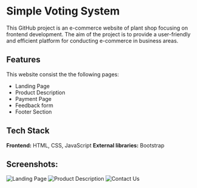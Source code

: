 # Simple Voting System 

This GitHub project is an e-commerce website of plant shop focusing on frontend development. The aim of the project is to provide a user-friendly and efficient platform for conducting e-commerce in business areas.
    
## Features

This website consist the the following pages:
- Landing Page
- Product Description
- Payment Page
- Feedback form
- Footer Section

## Tech Stack

**Frontend:** HTML, CSS, JavaScript
**External libraries:** Bootstrap

## Screenshots:
![Landing Page](https://github.com/aneetan/Website_Florest/issues/1#issue-1962808106)
![Product Description](https://github.com/aneetan/Website_Florest/issues/1#issue-1962808106)
![Contact Us](https://github.com/aneetan/Website_Florest/issues/1#issue-1962808106)
